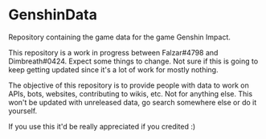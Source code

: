 # GenshinData
Repository containing the game data for the game Genshin Impact.

This repository is a work in progress between Falzar#4798 and Dimbreath#0424. Expect some things to change. Not sure if this is going to keep getting updated since it's a lot of work for mostly nothing.

The objective of this repository is to provide people with data to work on APIs, bots, websites, contributing to wikis, etc. Not for anything else. This won't be updated with unreleased data, go search somewhere else or do it yourself.

If you use this it'd be really appreciated if you credited :)
